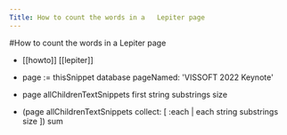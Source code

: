 ---Title: How to count the words in a   Lepiter page---#How to count the words in a   Lepiter page- [[howto]] [[lepiter]]- page := thisSnippet database pageNamed: 'VISSOFT 2022 Keynote'- page allChildrenTextSnippets first string substrings size- (page allChildrenTextSnippets collect: [ :each | each string substrings size ]) sum